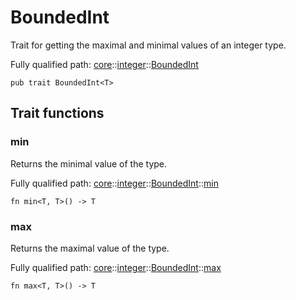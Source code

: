 # BoundedInt

Trait for getting the maximal and minimal values of an integer type.

Fully qualified path: [core](./core.md)::[integer](./core-integer.md)::[BoundedInt](./core-integer-BoundedInt.md)

<pre><code class="language-cairo">pub trait BoundedInt&lt;T&gt;</code></pre>

## Trait functions

### min

Returns the minimal value of the type.

Fully qualified path: [core](./core.md)::[integer](./core-integer.md)::[BoundedInt](./core-integer-BoundedInt.md)::[min](./core-integer-BoundedInt.md#min)

<pre><code class="language-cairo">fn min&lt;T, T&gt;() -&gt; T</code></pre>


### max

Returns the maximal value of the type.

Fully qualified path: [core](./core.md)::[integer](./core-integer.md)::[BoundedInt](./core-integer-BoundedInt.md)::[max](./core-integer-BoundedInt.md#max)

<pre><code class="language-cairo">fn max&lt;T, T&gt;() -&gt; T</code></pre>


